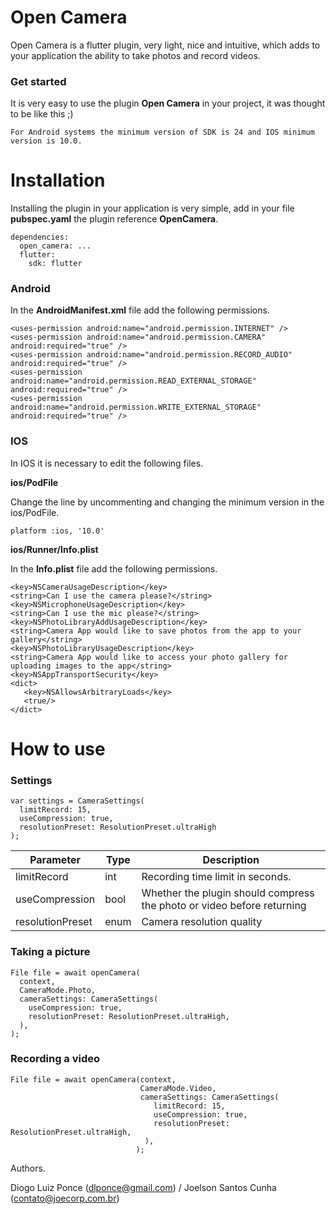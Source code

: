 # Open Camera

Open Camera is a flutter plugin, very light, nice and intuitive, which adds to your application the ability to take photos and record videos.

### Get started

It is very easy to use the plugin **Open Camera** in your project, it was thought to be like this ;)

`For Android systems the minimum version of SDK is 24 and IOS minimum version is 10.0.`

# Installation

Installing the plugin in your application is very simple, add in your file **pubspec.yaml** the plugin reference **OpenCamera**.

```
dependencies:
  open_camera: ...
  flutter:
    sdk: flutter
```

### Android

In the **AndroidManifest.xml** file add the following permissions.

```
<uses-permission android:name="android.permission.INTERNET" />
<uses-permission android:name="android.permission.CAMERA" android:required="true" />
<uses-permission android:name="android.permission.RECORD_AUDIO" android:required="true" />
<uses-permission android:name="android.permission.READ_EXTERNAL_STORAGE" android:required="true" />
<uses-permission android:name="android.permission.WRITE_EXTERNAL_STORAGE" android:required="true" />
```
###  IOS

In IOS it is necessary to edit the following files.

**ios/PodFile**

Change the line by uncommenting and changing the minimum version in the ios/PodFile.

```
platform :ios, '10.0'
```

**ios/Runner/Info.plist**

In the **Info.plist** file add the following permissions.

```
<key>NSCameraUsageDescription</key>
<string>Can I use the camera please?</string>
<key>NSMicrophoneUsageDescription</key>
<string>Can I use the mic please?</string>
<key>NSPhotoLibraryAddUsageDescription</key>
<string>Camera App would like to save photos from the app to your gallery</string>
<key>NSPhotoLibraryUsageDescription</key>
<string>Camera App would like to access your photo gallery for uploading images to the app</string>
<key>NSAppTransportSecurity</key>
<dict>
   <key>NSAllowsArbitraryLoads</key>
   <true/>
</dict>
```
# How to use

### Settings

```
var settings = CameraSettings(
  limitRecord: 15,
  useCompression: true,
  resolutionPreset: ResolutionPreset.ultraHigh
);

```

|Parameter|Type|Description|
|--|--|--|
|limitRecord| int |Recording time limit in seconds.|
|useCompression|bool|Whether the plugin should compress the photo or video before returning|
|resolutionPreset|enum|Camera resolution quality|


### Taking a picture
```
File file = await openCamera(
  context,
  CameraMode.Photo,
  cameraSettings: CameraSettings(
    useCompression: true,
    resolutionPreset: ResolutionPreset.ultraHigh,
  ),
);

```
### Recording a video
```
File file = await openCamera(context,
                             CameraMode.Video,
                             cameraSettings: CameraSettings(
                                limitRecord: 15,
                                useCompression: true,
                                resolutionPreset: ResolutionPreset.ultraHigh,
                              ),
                            );
```

Authors.

Diogo Luiz Ponce (dlponce@gmail.com) / Joelson Santos Cunha (contato@joecorp.com.br)
